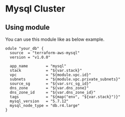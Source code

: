 # Mysql Cluster

## Using module
You can use this module like as below example.

```
odule "your_db" {
  source  = "terraform-aws-mysql"
  version = "v1.0.0"

  app_name        = "mysql"
  stack           = "${var.stack}"
  vpc             = "${module.vpc.id}"
  subnets         = "${module.vpc.private_subnets}"
  source_sg       = "${var.src_sg_id}"
  dns_zone        = "${var.dns_zone}"
  dns_zone_id     = "${var.dns_zone_id}"
  tags            = "${map("env", "${var.stack}")}"
  mysql_version   = "5.7.12"
  mysql_node_type = "db.r4.large"
}
```
